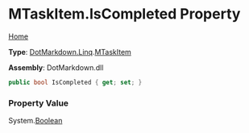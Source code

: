 # MTaskItem\.IsCompleted Property

[Home](../../../../README.md)

**Type**: [DotMarkdown.Linq](../../README.md)\.[MTaskItem](../README.md)

**Assembly**: DotMarkdown\.dll

```csharp
public bool IsCompleted { get; set; }
```

### Property Value

System\.[Boolean](https://docs.microsoft.com/en-us/dotnet/api/system.boolean)

